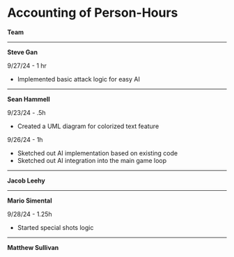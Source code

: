 # Accounting of Person-Hours

**Team**

---

**Steve Gan**

9/27/24 - 1 hr
- Implemented basic attack logic for easy AI
---

**Sean Hammell**

9/23/24 - .5h

- Created a UML diagram for colorized text feature

9/26/24 - 1h

- Sketched out AI implementation based on existing code
- Sketched out AI integration into the main game loop

---

**Jacob Leehy**

---

**Mario Simental**

9/28/24 - 1.25h

- Started special shots logic

---

**Matthew Sullivan**

